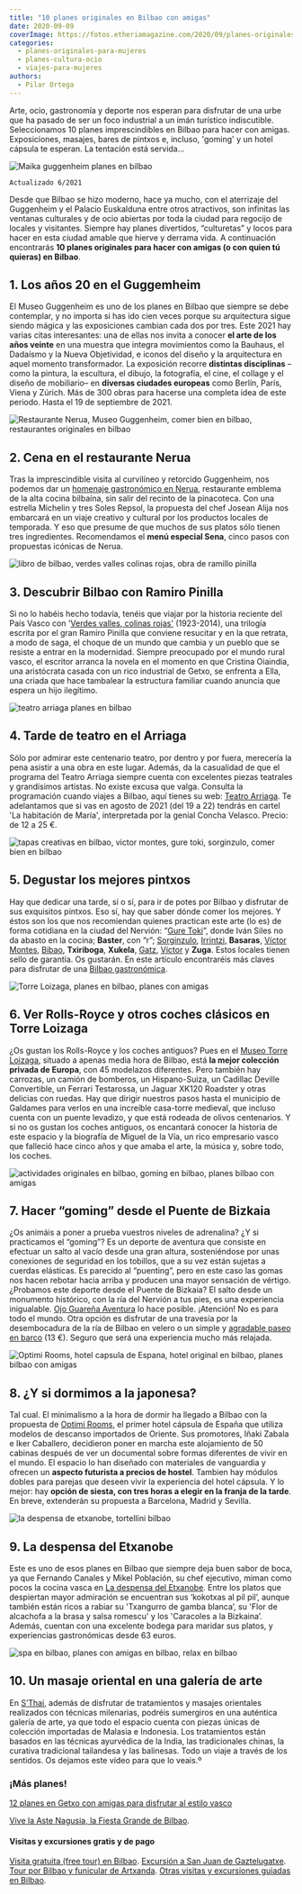```yaml
---
title: "10 planes originales en Bilbao con amigas"
date: 2020-09-09
coverImage: https://fotos.etheriamagazine.com/2020/09/planes-originales-bilbao-Hotel-Capsula.jpg
categories: 
  - planes-originales-para-mujeres
  - planes-cultura-ocio
  - viajes-para-mujeres
authors: 
  - Pilar Ortega
---
```


Arte, ocio, gastronomía y deporte nos esperan para disfrutar de una urbe que ha pasado de ser un foco industrial a un imán turístico indiscutible. Seleccionamos 10 planes imprescindibles en Bilbao para hacer con amigas. Exposiciones, masajes, bares de pintxos e, incluso, 'goming' y un hotel cápsula te esperan. La tentación está servida...

![Maika guggenheim planes en bilbao](https://fotos.etheriamagazine.com/2020/09/planes-bilbao-guggenheim-anos-20.jpg "Maika, 1929. © Christian Schad Stiftung, Aschaffenburg, VEGAP, Bilbao, 2021.")

```
Actualizado 6/2021
```

Desde que Bilbao se hizo moderno, hace ya mucho, con el aterrizaje del Guggenheim y el 
Palacio Euskalduna entre otros atractivos, son infinitas las ventanas culturales y de 
ocio abiertas por toda la ciudad para regocijo de locales y visitantes. Siempre hay 
planes divertidos, “culturetas” y locos para hacer en esta ciudad amable que hierve y 
derrama vida. A continuación encontrarás **10 planes originales para hacer con amigas (o 
con quien tú quieras) en Bilbao**. 

## 1\. Los años 20 en el Guggemheim

El Museo Guggenheim es uno de los planes en Bilbao que siempre se debe contemplar, y no 
importa si has ido cien veces porque su arquitectura sigue siendo mágica y las 
exposiciones cambian cada dos por tres. Este 2021 hay varias citas interesantes: una de 
ellas nos invita a conocer **el arte de los años veinte** en una muestra que integra 
movimientos como la Bauhaus, el Dadaísmo y la Nueva Objetividad, e iconos del diseño y 
la arquitectura en aquel momento transformador. La exposición recorre **distintas 
disciplinas** –como la pintura, la escultura, el dibujo, la fotografía, el cine, el 
collage y el diseño de mobiliario– en **diversas ciudades europeas** como Berlín, París, 
Viena y Zúrich. Más de 300 obras para hacerse una completa idea de este periodo. Hasta 
el 19 de septiembre de 2021. 

![Restaurante Nerua, Museo Guggenheim, comer bien en bilbao, restaurantes originales en bilbao](https://fotos.etheriamagazine.com/2020/09/planes-originales-bilbao-nerua.jpg "Restaurante Nerua, dentro del Museo Guggenheim.")

## 2\. Cena en el restaurante Nerua

Tras la imprescindible visita al curvilíneo y retorcido Guggenheim, nos podemos dar un [homenaje 
gastronómico en Nerua](http://www.neruaguggenheimbilbao.com), restaurante emblema de la 
alta cocina bilbaína, sin salir del recinto de la pinacoteca. Con una estrella Michelin 
y tres Soles Repsol, la propuesta del chef Josean Alija nos embarcará en un viaje 
creativo y cultural por los productos locales de temporada. Y eso que presume de que 
muchos de sus platos sólo tienen tres ingredientes. Recomendamos el **menú especial 
Sena**, cinco pasos con propuestas icónicas de Nerua. 

![libro de bilbao, verdes valles colinas rojas, obra de ramillo pinilla](https://fotos.etheriamagazine.com/2020/09/planes-originales-bilbao-verdes-valles.jpg "'Verdes valles, colinas rojas', una obra de Ramillo Pinilla.")

## 3\. Descubrir Bilbao con Ramiro Pinilla

Si no lo habéis hecho todavía, tenéis que viajar por la historia reciente del País Vasco 
con '[Verdes valles, colinas rojas'](https://amzn.to/3brNjs5) (1923-2014), una trilogía 
escrita por el gran Ramiro Pinilla que conviene resucitar y en la que retrata, a modo de 
saga, el choque de un mundo que cambia y un pueblo que se resiste a entrar en la 
modernidad. Siempre preocupado por el mundo rural vasco, el escritor arranca la novela 
en el momento en que Cristina Oiaindia, una aristócrata casada con un rico industrial de 
Getxo, se enfrenta a Ella, una criada que hace tambalear la estructura familiar cuando 
anuncia que espera un hijo ilegítimo. 

![teatro arriaga planes en bilbao](https://fotos.etheriamagazine.com/2020/09/habitacion-maria-teatro-arriaga.jpg "© 'La habitación de María', en el Teatro Arriaga.")

## 4\. Tarde de teatro en el Arriaga

Sólo por admirar este centenario teatro, por dentro y por fuera, merecería la pena 
asistir a una obra en este lugar. Además, da la casualidad de que el programa del Teatro 
Arriaga siempre cuenta con excelentes piezas teatrales y grandísimos artistas. No existe 
excusa que valga. Consulta la programación cuando viajes a Bilbao, aquí tienes su web: [Teatro 
Arriaga](http://www.teatroarriaga.eus). Te adelantamos que si vas en agosto de 2021 (del 
19 a 22) tendrás en cartel 'La habitación de María', interpretada por la genial Concha 
Velasco. Precio: de 12 a 25 €. 

![tapas creativas en bilbao, victor montes, gure toki, sorginzulo, comer bien en bilbao](https://fotos.etheriamagazine.com/2020/09/planes-originales-bilbao-pinchos.jpg "Cocina creativa de Víctor Montes, Gure Toki y Sorginzulo (de izq. a dcha.)")

## 5\. Degustar los mejores pintxos

Hay que dedicar una tarde, sí o sí, para ir de potes por Bilbao y disfrutar de sus 
exquisitos pintxos. Eso sí, hay que saber dónde comer los mejores. Y éstos son los que 
nos recomiendan quienes practican este arte (lo es) de forma cotidiana en la ciudad del 
Nervión: “[Gure Toki](http://www.guretoki.com)”, donde Iván Siles no da abasto en la 
cocina; **Baster**, con “r”; [Sorginzulo](http://www.sorginzulo.com), [Irrintzi](http://www.irrintzi.es), 
**Basaras**, [Víctor Montes](http://www.victormontes.com), [Bibao](http://bilbao-cafebar.com), 
**Txiriboga**, **Xukela**, [Gatz](http://www.bargatz.com), [Víctor](http://www.restaurantevictor.com) 
y **Zuga**. Estos locales tienen sello de garantía. Os gustarán. En este artículo 
encontraréis más claves para disfrutar de una [Bilbao 
gastronómica](https://etheriamagazine.com/2019/12/23/finde-bilbao-con-amigas-mejores-restaurantes/). 

![Torre Loizaga, planes en bilbao, planes con amigas](https://fotos.etheriamagazine.com/2020/09/planes-originales-bilbao-torre-loizaga.jpg "Coches clásicos en Torre Loizaga, un plan original en Billbao.")

## 6\. Ver Rolls-Royce y otros coches clásicos en Torre Loizaga

¿Os gustan los Rolls-Royce y los coches antiguos? Pues en el [Museo Torre 
Loizaga](http://www.torreloizaga.com), situado a apenas media hora de Bilbao, está **la 
mejor colección privada de Europa**, con 45 modelazos diferentes. Pero también hay 
carrozas, un camión de bomberos, un Hispano-Suiza, un Cadillac Deville Convertible, un 
Ferrari Testarossa, un Jaguar XK120 Roadster y otras delicias con ruedas. Hay que 
dirigir nuestros pasos hasta el municipio de Galdames para verlos en una increíble 
casa-torre medieval, que incluso cuenta con un puente levadizo, y que está rodeada de 
olivos centenarios. Y si no os gustan los coches antiguos, os encantará conocer la 
historia de este espacio y la biografía de Miguel de la Vía, un rico empresario vasco 
que falleció hace cinco años y que amaba el arte, la música y, sobre todo, los coches. 

![actividades originales en bilbao, goming en bilbao, planes bilbao con amigas](https://fotos.etheriamagazine.com/2020/09/planes-originales-bilbao-Goming-Puente-Bizkaia.jpg "'Goming” desde el Puente de Bizkaia, un plan divertido con amigas en Bilbao.")

## 7\. Hacer “goming” desde el Puente de Bizkaia

¿Os animáis a poner a prueba vuestros niveles de adrenalina? ¿Y si practicamos el 
“goming”? Es un deporte de aventura que consiste en efectuar un salto al vacío desde una 
gran altura, sosteniéndose por unas conexiones de seguridad en los tobillos, que a su 
vez están sujetas a cuerdas elásticas. Es parecido al “puenting”, pero en este caso las 
gomas nos hacen rebotar hacia arriba y producen una mayor sensación de vértigo. 
¿Probamos este deporte desde el Puente de Bizkaia? El salto desde un monumento 
histórico, con la ría del Nervión a tus pies, es una experiencia inigualable. [Ojo 
Guareña Aventura](http://www.ojoguarenaaventura.com) lo hace posible. ¡Atención! No es 
para todo el mundo. Otra opción es disfrutar de una travesía por la desembocadura de la 
ría de Bilbao en velero o un simple y [agradable paseo en 
barco](https://www.civitatis.com/es/bilbao/paseo-barco-bilbao/?aid=10211) (13 €). Seguro 
que será una experiencia mucho más relajada. 

![Optimi Rooms, hotel capsula de Espana, hotel original en bilbao, planes bilbao con amigas](https://fotos.etheriamagazine.com/2020/09/planes-originales-bilbao-Hotel-Capsula.jpg "Optimi Rooms, el primer hotel cápsula de España.")

## 8\. ¿Y si dormimos a la japonesa?

Tal cual. El minimalismo a la hora de dormir ha llegado a Bilbao con la propuesta de [Optimi 
Rooms](http://www.optimirooms.com), el primer hotel cápsula de España que utiliza 
modelos de descanso importados de Oriente. Sus promotores, Iñaki Zabala e Iker 
Caballero, decidieron poner en marcha este alojamiento de 50 cabinas después de ver un 
documental sobre formas diferentes de vivir en el mundo. El espacio lo han diseñado con 
materiales de vanguardia y ofrecen un **aspecto futurista a precios de hostel**. Tambien 
hay módulos dobles para parejas que deseen vivir la experiencia del hotel cápsula. Y lo 
mejor: hay **opción de siesta, con tres horas a elegir en la franja de la tarde**. En 
breve, extenderán su propuesta a Barcelona, Madrid y Sevilla. 

![la despensa de etxanobe, tortellini bilbao](https://fotos.etheriamagazine.com/2019/12/La-Despensa-de-Etxanobe-Tortellini-de-remolacha-con-trufa-900x600.jpg "Tortellini de remolacha con trufa de 'La despensa del Etxanobe'.")

## 9\. La despensa del Etxanobe

Este es uno de esos planes en Bilbao que siempre deja buen sabor de boca, ya que 
Fernando Canales y Mikel Población, su chef ejecutivo, miman como pocos la cocina vasca 
en [La despensa del Etxanobe](https://ladespensadeletxanobe.com/). Entre los platos que 
despiertan mayor admiración se encuentran sus ‘kokotxas al pil pil’, aunque también 
están ricos a rabiar su 'Txangurro de gamba blanca’, su 'Flor de alcachofa a la brasa y 
salsa romescu' y los 'Caracoles a la Bizkaina’. Además, cuentan con una excelente bodega 
para maridar sus platos, y experiencias gastronómicas desde 63 euros. 

![spa en bilbao, planes con amigas en bilbao, relax en bilbao](https://fotos.etheriamagazine.com/2020/09/planes-originales-bilbao-spa-sthai.jpg "Masaje oriental en S’Thai, un buen plan para hacer con amigas en Bilbao.")

## 10\. Un masaje oriental en una galería de arte

En [S’Thai](http://www.sthai.es), además de disfrutar de tratamientos y masajes 
orientales realizados con técnicas milenarias, podréis sumergiros en una auténtica 
galería de arte, ya que todo el espacio cuenta con piezas únicas de colección importadas 
de Malasia e Indonesia. Los tratamientos están basados en las técnicas ayurvédica de la 
India, las tradicionales chinas, la curativa tradicional tailandesa y las balinesas. 
Todo un viaje a través de los sentidos. Os dejamos este vídeo para que lo veais.º 

### ¡Más planes!

[12 planes en Getxo con amigas para disfrutar al estilo 
vasco](https://etheriamagazine.com/2021/06/14/12-planes-en-getxo-con-amigas-para-disfrutar-al-estilo-vasco/) 

[Vive la Aste Nagusia, la Fiesta Grande de 
Bilbao](https://etheriamagazine.com/2019/07/29/que-hacer-bilbao-semana-grande-aste-nagusia-2019/). 

#### Visitas y excursiones gratis y de pago

[Visita gratuita (free tour) en 
Bilbao](https://www.civitatis.com/es/bilbao/free-tour-bilbao/?aid=10211). [Excursión a 
San Juan de 
Gaztelugatxe](https://www.civitatis.com/es/bilbao/excursion-san-juan-gaztelugatxe/?aid=10211). 
[Tour por Bilbao y funicular de 
Artxanda](https://www.civitatis.com/es/bilbao/tour-bilbao-funicular-artxanda/?aid=10211). 
[Otras visitas y excursiones guiadas en 
Bilbao](https://www.civitatis.com/es/bilbao/?aid=10211).
